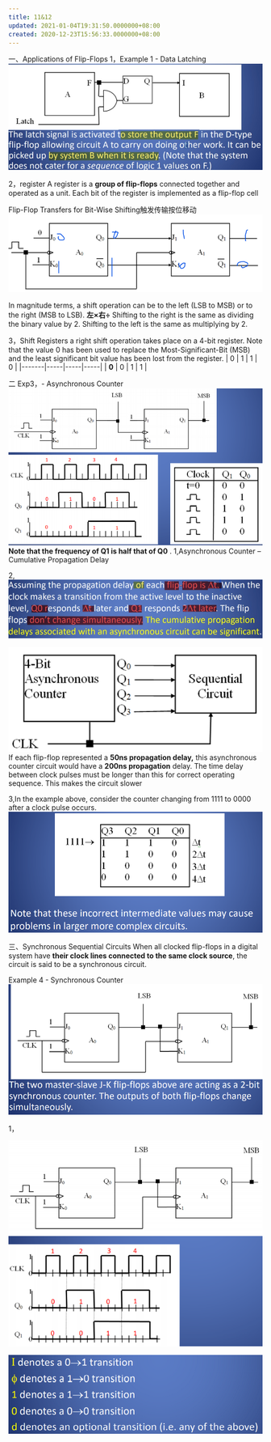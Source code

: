 ```yaml
---
title: 11&12
updated: 2021-01-04T19:31:50.0000000+08:00
created: 2020-12-23T15:56:33.0000000+08:00
---
```


一、Applications of Flip-Flops
1，Example 1 - Data Latching
![image1](../../assets/6ad424b96f71453aa11a7daa9a4fe378.jpeg)

2，register
A register is a **group of flip-flops** connected together and operated as a
unit.
Each bit of the register is implemented as a flip-flop cell

Flip-Flop Transfers for Bit-Wise Shifting触发传输按位移动
![image2](../../assets/dfcfa91dc84e404bbb5f3e5614d8a3d4.png)

In magnitude terms, a shift operation can be to the left (LSB to
MSB) or to the right (MSB to LSB).
**左×右÷**
Shifting to the right is the same as dividing the binary value by 2.
Shifting to the left is the same as multiplying by 2.

3，Shift Registers
a right shift operation takes place on a 4-bit register. Note that the value 0 has been used to replace the Most-Significant-Bit (MSB) and the least significant bit value has
been lost from the register.
| 0     | 1   | 1   | 0   |
|-------|-----|-----|-----|
| **0** | 0   | 1   | 1   |

二
Exp3，- Asynchronous Counter
![image3](../../assets/7cea7eb7235d4f7aa12375f6064918fc.png)
**Note that the frequency of Q1 is half that of Q0**
.
1,Asynchronous Counter – Cumulative Propagation Delay

2,
![image4](../../assets/38a50483a4c5446ea1aed15c727a4173.jpeg)

![image5](../../assets/4d98a606a8d14002993452fe6ae3691e.png)
If each flip-flop represented a **50ns propagation delay,** this
asynchronous counter circuit would have a **200ns propagation**
delay. The time delay between clock pulses must be longer than
this for correct operating sequence. This makes the circuit
slower

3,In the example above, consider the counter changing from 1111 to 0000 after a clock pulse occurs.
![image6](../../assets/0e6d44fc093143c7a188d78cc73def87.png)

三、Synchronous Sequential Circuits
When all clocked flip-flops in a digital system have
**their clock lines connected to the same clock source**, the circuit
is said to be a synchronous circuit.

Example 4 - Synchronous Counter
![image7](../../assets/d0e0e5aece2240b3884b3a17e93313f8.png)

1，

![image8](../../assets/d5861883f396482489fb728df5d030fa.png)

![image9](../../assets/31b133642afc471b8adbc41ec99d99f0.png)

